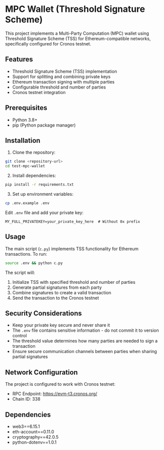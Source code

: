 # MPC Wallet (Threshold Signature Scheme)

This project implements a Multi-Party Computation (MPC) wallet using Threshold Signature Scheme (TSS) for Ethereum-compatible networks, specifically configured for Cronos testnet.

## Features

- Threshold Signature Scheme (TSS) implementation
- Support for splitting and combining private keys
- Ethereum transaction signing with multiple parties
- Configurable threshold and number of parties
- Cronos testnet integration

## Prerequisites

- Python 3.8+
- pip (Python package manager)

## Installation

1. Clone the repository:
```bash
git clone <repository-url>
cd test-mpc-wallet
```

2. Install dependencies:
```bash
pip install -r requirements.txt
```

3. Set up environment variables:
```bash
cp .env.example .env
```

Edit `.env` file and add your private key:
```
MY_FULL_PRIVATEKEY=your_private_key_here  # Without 0x prefix
```

## Usage

The main script (`c.py`) implements TSS functionality for Ethereum transactions. To run:

```bash
source .env && python c.py
```

The script will:
1. Initialize TSS with specified threshold and number of parties
2. Generate partial signatures from each party
3. Combine signatures to create a valid transaction
4. Send the transaction to the Cronos testnet

## Security Considerations

- Keep your private key secure and never share it
- The `.env` file contains sensitive information - do not commit it to version control
- The threshold value determines how many parties are needed to sign a transaction
- Ensure secure communication channels between parties when sharing partial signatures

## Network Configuration

The project is configured to work with Cronos testnet:
- RPC Endpoint: https://evm-t3.cronos.org/
- Chain ID: 338

## Dependencies

- web3==6.15.1
- eth-account==0.11.0
- cryptography==42.0.5
- python-dotenv==1.0.1
